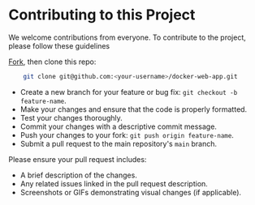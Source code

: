 Contributing to this Project
==========================================

We welcome contributions from everyone. To contribute to the project, please follow these guidelines

[Fork](https://github.com/isaack-njama/docker-web-app/fork), then clone this repo:

```sh
    git clone git@github.com:<your-username>/docker-web-app.git
```

- Create a new branch for your feature or bug fix: `git checkout -b feature-name`.
- Make your changes and ensure that the code is properly formatted.
- Test your changes thoroughly.
- Commit your changes with a descriptive commit message.
- Push your changes to your fork: `git push origin feature-name`.
- Submit a pull request to the main repository's `main` branch.

Please ensure your pull request includes:

- A brief description of the changes.
- Any related issues linked in the pull request description.
- Screenshots or GIFs demonstrating visual changes (if applicable).
